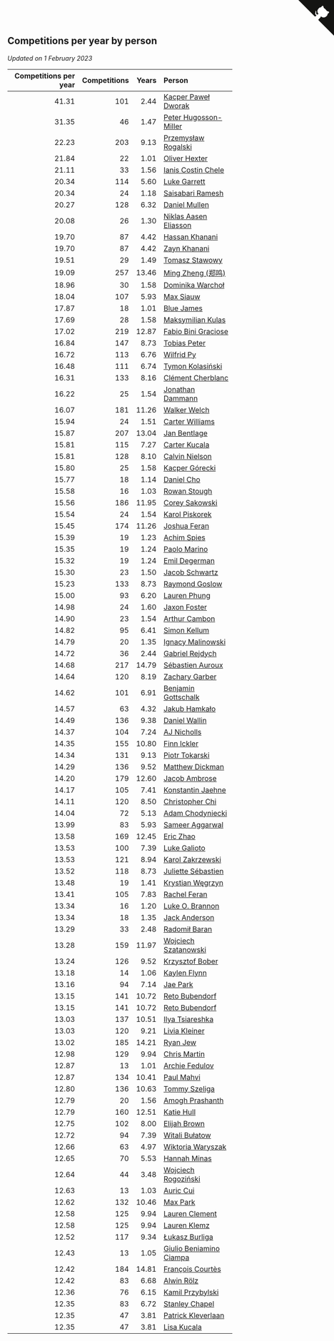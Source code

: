 ## Competitions per year by person

*Updated on  1 February 2023*

| Competitions per year | Competitions | Years | Person |
| ---: | ---: | ---: | :--- |
| 41.31 | 101 | 2.44 | [Kacper Paweł Dworak](https://www.worldcubeassociation.org/persons/2020DWOR01) |
| 31.35 | 46 | 1.47 | [Peter Hugosson-Miller](https://www.worldcubeassociation.org/persons/2021HUGO01) |
| 22.23 | 203 | 9.13 | [Przemysław Rogalski](https://www.worldcubeassociation.org/persons/2013ROGA02) |
| 21.84 | 22 | 1.01 | [Oliver Hexter](https://www.worldcubeassociation.org/persons/2022HEXT01) |
| 21.11 | 33 | 1.56 | [Ianis Costin Chele](https://www.worldcubeassociation.org/persons/2021CHEL01) |
| 20.34 | 114 | 5.60 | [Luke Garrett](https://www.worldcubeassociation.org/persons/2017GARR05) |
| 20.34 | 24 | 1.18 | [Saisabari Ramesh](https://www.worldcubeassociation.org/persons/2021RAME01) |
| 20.27 | 128 | 6.32 | [Daniel Mullen](https://www.worldcubeassociation.org/persons/2016MULL04) |
| 20.08 | 26 | 1.30 | [Niklas Aasen Eliasson](https://www.worldcubeassociation.org/persons/2021ELIA01) |
| 19.70 | 87 | 4.42 | [Hassan Khanani](https://www.worldcubeassociation.org/persons/2018KHAN26) |
| 19.70 | 87 | 4.42 | [Zayn Khanani](https://www.worldcubeassociation.org/persons/2018KHAN28) |
| 19.51 | 29 | 1.49 | [Tomasz Stawowy](https://www.worldcubeassociation.org/persons/2021STAW01) |
| 19.09 | 257 | 13.46 | [Ming Zheng (郑鸣)](https://www.worldcubeassociation.org/persons/2009ZHEN11) |
| 18.96 | 30 | 1.58 | [Dominika Warchoł](https://www.worldcubeassociation.org/persons/2021WARC01) |
| 18.04 | 107 | 5.93 | [Max Siauw](https://www.worldcubeassociation.org/persons/2017SIAU02) |
| 17.87 | 18 | 1.01 | [Blue James](https://www.worldcubeassociation.org/persons/2022JAME01) |
| 17.69 | 28 | 1.58 | [Maksymilian Kulas](https://www.worldcubeassociation.org/persons/2021KULA02) |
| 17.02 | 219 | 12.87 | [Fabio Bini Graciose](https://www.worldcubeassociation.org/persons/2010GRAC02) |
| 16.84 | 147 | 8.73 | [Tobias Peter](https://www.worldcubeassociation.org/persons/2014PETE03) |
| 16.72 | 113 | 6.76 | [Wilfrid Py](https://www.worldcubeassociation.org/persons/2016PYWI01) |
| 16.48 | 111 | 6.74 | [Tymon Kolasiński](https://www.worldcubeassociation.org/persons/2016KOLA02) |
| 16.31 | 133 | 8.16 | [Clément Cherblanc](https://www.worldcubeassociation.org/persons/2014CHER05) |
| 16.22 | 25 | 1.54 | [Jonathan Dammann](https://www.worldcubeassociation.org/persons/2021DAMM01) |
| 16.07 | 181 | 11.26 | [Walker Welch](https://www.worldcubeassociation.org/persons/2011WELC01) |
| 15.94 | 24 | 1.51 | [Carter Williams](https://www.worldcubeassociation.org/persons/2021WILL06) |
| 15.87 | 207 | 13.04 | [Jan Bentlage](https://www.worldcubeassociation.org/persons/2010BENT01) |
| 15.81 | 115 | 7.27 | [Carter Kucala](https://www.worldcubeassociation.org/persons/2015KUCA01) |
| 15.81 | 128 | 8.10 | [Calvin Nielson](https://www.worldcubeassociation.org/persons/2014NIEL03) |
| 15.80 | 25 | 1.58 | [Kacper Górecki](https://www.worldcubeassociation.org/persons/2021GORE01) |
| 15.77 | 18 | 1.14 | [Daniel Cho](https://www.worldcubeassociation.org/persons/2021CHOD01) |
| 15.58 | 16 | 1.03 | [Rowan Stough](https://www.worldcubeassociation.org/persons/2022STOU01) |
| 15.56 | 186 | 11.95 | [Corey Sakowski](https://www.worldcubeassociation.org/persons/2011SAKO01) |
| 15.54 | 24 | 1.54 | [Karol Piskorek](https://www.worldcubeassociation.org/persons/2021PISK01) |
| 15.45 | 174 | 11.26 | [Joshua Feran](https://www.worldcubeassociation.org/persons/2011FERA01) |
| 15.39 | 19 | 1.23 | [Achim Spies](https://www.worldcubeassociation.org/persons/2021SPIE01) |
| 15.35 | 19 | 1.24 | [Paolo Marino](https://www.worldcubeassociation.org/persons/2021MARI04) |
| 15.32 | 19 | 1.24 | [Emil Degerman](https://www.worldcubeassociation.org/persons/2021DEGE01) |
| 15.30 | 23 | 1.50 | [Jacob Schwartz](https://www.worldcubeassociation.org/persons/2021SCHW01) |
| 15.23 | 133 | 8.73 | [Raymond Goslow](https://www.worldcubeassociation.org/persons/2014GOSL01) |
| 15.00 | 93 | 6.20 | [Lauren Phung](https://www.worldcubeassociation.org/persons/2016PHUN02) |
| 14.98 | 24 | 1.60 | [Jaxon Foster](https://www.worldcubeassociation.org/persons/2021FOST01) |
| 14.90 | 23 | 1.54 | [Arthur Cambon](https://www.worldcubeassociation.org/persons/2021CAMB01) |
| 14.82 | 95 | 6.41 | [Simon Kellum](https://www.worldcubeassociation.org/persons/2016KELL12) |
| 14.79 | 20 | 1.35 | [Ignacy Malinowski](https://www.worldcubeassociation.org/persons/2021MALI02) |
| 14.72 | 36 | 2.44 | [Gabriel Rejdych](https://www.worldcubeassociation.org/persons/2020REJD01) |
| 14.68 | 217 | 14.79 | [Sébastien Auroux](https://www.worldcubeassociation.org/persons/2008AURO01) |
| 14.64 | 120 | 8.19 | [Zachary Garber](https://www.worldcubeassociation.org/persons/2014GARB01) |
| 14.62 | 101 | 6.91 | [Benjamin Gottschalk](https://www.worldcubeassociation.org/persons/2016GOTT01) |
| 14.57 | 63 | 4.32 | [Jakub Hamkało](https://www.worldcubeassociation.org/persons/2018HAMK01) |
| 14.49 | 136 | 9.38 | [Daniel Wallin](https://www.worldcubeassociation.org/persons/2013WALL03) |
| 14.37 | 104 | 7.24 | [AJ Nicholls](https://www.worldcubeassociation.org/persons/2015NICH04) |
| 14.35 | 155 | 10.80 | [Finn Ickler](https://www.worldcubeassociation.org/persons/2012ICKL01) |
| 14.34 | 131 | 9.13 | [Piotr Tokarski](https://www.worldcubeassociation.org/persons/2013TOKA01) |
| 14.29 | 136 | 9.52 | [Matthew Dickman](https://www.worldcubeassociation.org/persons/2013DICK01) |
| 14.20 | 179 | 12.60 | [Jacob Ambrose](https://www.worldcubeassociation.org/persons/2010AMBR01) |
| 14.17 | 105 | 7.41 | [Konstantin Jaehne](https://www.worldcubeassociation.org/persons/2015JAEH01) |
| 14.11 | 120 | 8.50 | [Christopher Chi](https://www.worldcubeassociation.org/persons/2014CHIC01) |
| 14.04 | 72 | 5.13 | [Adam Chodyniecki](https://www.worldcubeassociation.org/persons/2017CHOD02) |
| 13.99 | 83 | 5.93 | [Sameer Aggarwal](https://www.worldcubeassociation.org/persons/2017AGGA01) |
| 13.58 | 169 | 12.45 | [Eric Zhao](https://www.worldcubeassociation.org/persons/2010ZHAO19) |
| 13.53 | 100 | 7.39 | [Luke Galioto](https://www.worldcubeassociation.org/persons/2015GALI02) |
| 13.53 | 121 | 8.94 | [Karol Zakrzewski](https://www.worldcubeassociation.org/persons/2014ZAKR01) |
| 13.52 | 118 | 8.73 | [Juliette Sébastien](https://www.worldcubeassociation.org/persons/2014SEBA01) |
| 13.48 | 19 | 1.41 | [Krystian Węgrzyn](https://www.worldcubeassociation.org/persons/2021WEGR01) |
| 13.41 | 105 | 7.83 | [Rachel Feran](https://www.worldcubeassociation.org/persons/2015FERA01) |
| 13.34 | 16 | 1.20 | [Luke O. Brannon](https://www.worldcubeassociation.org/persons/2021BRAN02) |
| 13.34 | 18 | 1.35 | [Jack Anderson](https://www.worldcubeassociation.org/persons/2021ANDE05) |
| 13.29 | 33 | 2.48 | [Radomił Baran](https://www.worldcubeassociation.org/persons/2020BARA02) |
| 13.28 | 159 | 11.97 | [Wojciech Szatanowski](https://www.worldcubeassociation.org/persons/2011SZAT01) |
| 13.24 | 126 | 9.52 | [Krzysztof Bober](https://www.worldcubeassociation.org/persons/2013BOBE01) |
| 13.18 | 14 | 1.06 | [Kaylen Flynn](https://www.worldcubeassociation.org/persons/2022FLYN01) |
| 13.16 | 94 | 7.14 | [Jae Park](https://www.worldcubeassociation.org/persons/2015PARK24) |
| 13.15 | 141 | 10.72 | [Reto Bubendorf](https://www.worldcubeassociation.org/persons/2012BUBE01) |
| 13.15 | 141 | 10.72 | [Reto Bubendorf](https://www.worldcubeassociation.org/persons/2012BUBE01) |
| 13.03 | 137 | 10.51 | [Ilya Tsiareshka](https://www.worldcubeassociation.org/persons/2012TERE01) |
| 13.03 | 120 | 9.21 | [Livia Kleiner](https://www.worldcubeassociation.org/persons/2013KLEI03) |
| 13.02 | 185 | 14.21 | [Ryan Jew](https://www.worldcubeassociation.org/persons/2008JEWR01) |
| 12.98 | 129 | 9.94 | [Chris Martin](https://www.worldcubeassociation.org/persons/2013MART03) |
| 12.87 | 13 | 1.01 | [Archie Fedulov](https://www.worldcubeassociation.org/persons/2022FEDU01) |
| 12.87 | 134 | 10.41 | [Paul Mahvi](https://www.worldcubeassociation.org/persons/2012MAHV01) |
| 12.80 | 136 | 10.63 | [Tommy Szeliga](https://www.worldcubeassociation.org/persons/2012SZEL01) |
| 12.79 | 20 | 1.56 | [Amogh Prashanth](https://www.worldcubeassociation.org/persons/2021PRAS01) |
| 12.79 | 160 | 12.51 | [Katie Hull](https://www.worldcubeassociation.org/persons/2010HULL01) |
| 12.75 | 102 | 8.00 | [Elijah Brown](https://www.worldcubeassociation.org/persons/2015BROW03) |
| 12.72 | 94 | 7.39 | [Witali Bułatow](https://www.worldcubeassociation.org/persons/2015BUAT01) |
| 12.66 | 63 | 4.97 | [Wiktoria Waryszak](https://www.worldcubeassociation.org/persons/2018WARY01) |
| 12.65 | 70 | 5.53 | [Hannah Minas](https://www.worldcubeassociation.org/persons/2017MINA04) |
| 12.64 | 44 | 3.48 | [Wojciech Rogoziński](https://www.worldcubeassociation.org/persons/2019ROGO04) |
| 12.63 | 13 | 1.03 | [Auric Cui](https://www.worldcubeassociation.org/persons/2022CUIA01) |
| 12.62 | 132 | 10.46 | [Max Park](https://www.worldcubeassociation.org/persons/2012PARK03) |
| 12.58 | 125 | 9.94 | [Lauren Clement](https://www.worldcubeassociation.org/persons/2013KLEM01) |
| 12.58 | 125 | 9.94 | [Lauren Klemz](https://www.worldcubeassociation.org/persons/2013KLEM01) |
| 12.52 | 117 | 9.34 | [Łukasz Burliga](https://www.worldcubeassociation.org/persons/2013BURL01) |
| 12.43 | 13 | 1.05 | [Giulio Beniamino Ciampa](https://www.worldcubeassociation.org/persons/2022CIAM01) |
| 12.42 | 184 | 14.81 | [François Courtès](https://www.worldcubeassociation.org/persons/2008COUR01) |
| 12.42 | 83 | 6.68 | [Alwin Rölz](https://www.worldcubeassociation.org/persons/2016ROLZ01) |
| 12.36 | 76 | 6.15 | [Kamil Przybylski](https://www.worldcubeassociation.org/persons/2016PRZY01) |
| 12.35 | 83 | 6.72 | [Stanley Chapel](https://www.worldcubeassociation.org/persons/2016CHAP04) |
| 12.35 | 47 | 3.81 | [Patrick Kleverlaan](https://www.worldcubeassociation.org/persons/2019KLEV01) |
| 12.35 | 47 | 3.81 | [Lisa Kucala](https://www.worldcubeassociation.org/persons/2019KUCA01) |


<a href="https://github.com/jonatanklosko/wca_statistics" class="github-corner" aria-label="View source on Github"><svg width="80" height="80" viewBox="0 0 250 250" style="fill:#151513; color:#fff; position: absolute; top: 0; border: 0; right: 0;" aria-hidden="true"><path d="M0,0 L115,115 L130,115 L142,142 L250,250 L250,0 Z"></path><path d="M128.3,109.0 C113.8,99.7 119.0,89.6 119.0,89.6 C122.0,82.7 120.5,78.6 120.5,78.6 C119.2,72.0 123.4,76.3 123.4,76.3 C127.3,80.9 125.5,87.3 125.5,87.3 C122.9,97.6 130.6,101.9 134.4,103.2" fill="currentColor" style="transform-origin: 130px 106px;" class="octo-arm"></path><path d="M115.0,115.0 C114.9,115.1 118.7,116.5 119.8,115.4 L133.7,101.6 C136.9,99.2 139.9,98.4 142.2,98.6 C133.8,88.0 127.5,74.4 143.8,58.0 C148.5,53.4 154.0,51.2 159.7,51.0 C160.3,49.4 163.2,43.6 171.4,40.1 C171.4,40.1 176.1,42.5 178.8,56.2 C183.1,58.6 187.2,61.8 190.9,65.4 C194.5,69.0 197.7,73.2 200.1,77.6 C213.8,80.2 216.3,84.9 216.3,84.9 C212.7,93.1 206.9,96.0 205.4,96.6 C205.1,102.4 203.0,107.8 198.3,112.5 C181.9,128.9 168.3,122.5 157.7,114.1 C157.9,116.9 156.7,120.9 152.7,124.9 L141.0,136.5 C139.8,137.7 141.6,141.9 141.8,141.8 Z" fill="currentColor" class="octo-body"></path></svg></a><style>.github-corner:hover .octo-arm{animation:octocat-wave 560ms ease-in-out}@keyframes octocat-wave{0%,100%{transform:rotate(0)}20%,60%{transform:rotate(-25deg)}40%,80%{transform:rotate(10deg)}}@media (max-width:500px){.github-corner:hover .octo-arm{animation:none}.github-corner .octo-arm{animation:octocat-wave 560ms ease-in-out}}</style>
